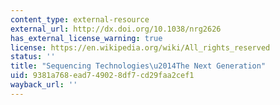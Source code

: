 ```yaml
---
content_type: external-resource
external_url: http://dx.doi.org/10.1038/nrg2626
has_external_license_warning: true
license: https://en.wikipedia.org/wiki/All_rights_reserved
status: ''
title: "Sequencing Technologies\u2014The Next Generation"
uid: 9381a768-ead7-4902-8df7-cd29faa2cef1
wayback_url: ''
---
```

